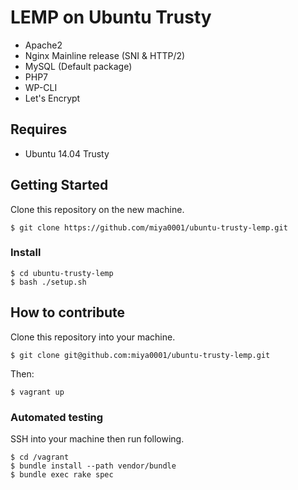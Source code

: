 # LEMP on Ubuntu Trusty

* Apache2
* Nginx Mainline release (SNI & HTTP/2)
* MySQL (Default package)
* PHP7
* WP-CLI
* Let's Encrypt

## Requires

* Ubuntu 14.04 Trusty

## Getting Started

Clone this repository on the new machine.

```
$ git clone https://github.com/miya0001/ubuntu-trusty-lemp.git
```

### Install

```
$ cd ubuntu-trusty-lemp
$ bash ./setup.sh
```

## How to contribute

Clone this repository into your machine.

```
$ git clone git@github.com:miya0001/ubuntu-trusty-lemp.git
```

Then:

```
$ vagrant up
```

### Automated testing

SSH into your machine then run following.

```
$ cd /vagrant
$ bundle install --path vendor/bundle
$ bundle exec rake spec
```
